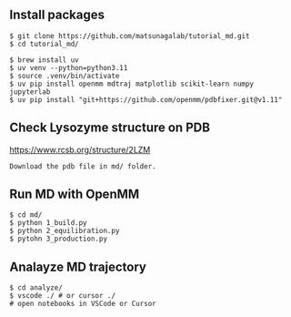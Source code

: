 ## Install packages

```
$ git clone https://github.com/matsunagalab/tutorial_md.git
$ cd tutorial_md/
```

```
$ brew install uv
$ uv venv --python=python3.11
$ source .venv/bin/activate
$ uv pip install openmm mdtraj matplotlib scikit-learn numpy jupyterlab
$ uv pip install "git+https://github.com/openmm/pdbfixer.git@v1.11"
```

## Check Lysozyme structure on PDB

https://www.rcsb.org/structure/2LZM

```
Download the pdb file in md/ folder.
```

## Run MD with OpenMM

```
$ cd md/
$ python 1_build.py
$ python 2_equilibration.py
$ pytohn 3_production.py
```

## Analayze MD trajectory

```
$ cd analyze/
$ vscode ./ # or cursor ./
# open notebooks in VSCode or Cursor
```

